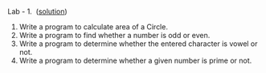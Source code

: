 Lab - 1.&nbsp;&nbsp;(<a href="">solution</a>)
1. Write a program to calculate area of a Circle.
2. Write a program to find whether a number is odd or even.
3. Write a program to determine whether the entered character is vowel or not.
4. Write a program to determine whether a given number is prime or not.
